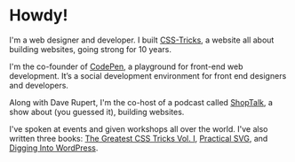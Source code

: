 # Howdy! 

I'm a web designer and developer. I built [CSS-Tricks](https://css-tricks.com), a website all about building websites, going strong for 10 years.

I'm the co-founder of [CodePen](https://codepen.io), a playground for front-end web development. It’s a social development environment for front end designers and developers.

Along with Dave Rupert, I'm the co-host of a podcast called [ShopTalk](https://shoptalkshow.com), a show about (you guessed it), building websites.

I've spoken at events and given workshops all over the world. I've also written three books: [The Greatest CSS Tricks Vol. I](https://css-tricks.com/books/greatest-css-tricks/), [Practical SVG](https://abookapart.com/products/practical-svg), and [Digging Into WordPress](https://digwp.com/book/).
